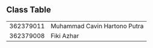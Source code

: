 ## Class Table

<table>
  <tbody>
    <tr>
      <td>
        362379011
      </td>
      <td>
        Muhammad Cavin Hartono Putra
      </td>
    </tr>
    <tr>
      <td>
        362379008
      </td>
      <td>
        Fiki Azhar
      </td>
    </tr>
  </tbody>
</table>

